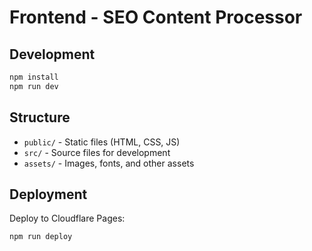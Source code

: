 # Frontend - SEO Content Processor

## Development

```bash
npm install
npm run dev
```

## Structure

- `public/` - Static files (HTML, CSS, JS)
- `src/` - Source files for development
- `assets/` - Images, fonts, and other assets

## Deployment

Deploy to Cloudflare Pages:
```bash
npm run deploy
```